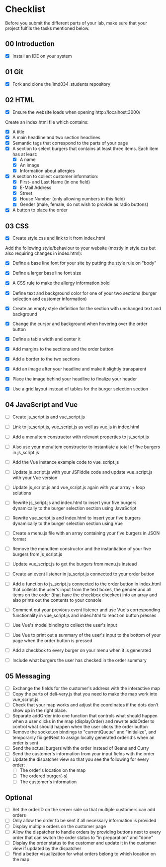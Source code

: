 # Checklist

Before you submit the different parts of your lab, make sure that your project fulfils the tasks mentioned below.

## 00 Introduction

- [X] Install an IDE on your system

## 01 Git

- [X] Fork and clone the 1md034_students repository


## 02 HTML

- [X] Ensure the website loads when opening http://localhost:3000/

Create an index.html file which contains:
- [X] A title
- [X] A main headline and two section headlines
- [X] Semantic tags that correspond to the parts of your page
- [X] A section to select burgers that contains at least three items. Each item has at least:
	- [X] A name
	- [X] An image
	- [X] Information about allergies 
- [X] A section to collect customer information:
	- [X] First- and Last Name (in one field)
	- [X] E-Mail Address
	- [X] Street
	- [X] House Number (only allowing numbers in this field)
	- [X] Gender (male, female, do not wish to provide as radio buttons)
- [X] A button to place the order

## 03 CSS

- [X] Create style.css and link to it from index.html

Add the following style/behaviour to your website (mostly in style.css but also requiring changes in index.html):
- [X] Define a base line font for your site by putting the style rule on "body"
- [X] Define a larger base line font size
- [X] A CSS rule to make the allergy information bold
- [X] Define text and background color for one of your two sections (burger selection and customer information)
- [X] Create an empty style definition for the section with unchanged text and background
- [X] Change the cursor and background when hovering over the order button
- [X] Define a table width and center it
- [X] Add margins to the sections and the order button
- [X] Add a border to the two sections
- [X] Add an image after your headline and make it slightly transparent
- [X] Place the image behind your headline to finalize your header
- [X] Use a grid layout instead of tables for the burger selection section


## 04 JavaScript and Vue

- [ ] Create js_script.js and vue_script.js
- [ ] Link to js_script.js, vue_script.js as well as vue.js in index.html
- [ ] Add a menuItem constructor with relevant properties to js_script.js
- [ ] Also use your menuItem constructor to instantiate a total of five burgers in js_script.js
- [ ] Add the Vue instance example code to vue_script.js 
- [ ] Update js_script.js with your JSFiddle code and update vue_script.js with your Vue version
- [ ] Update js_script.js and vue_script.js again with your array + loop solutions
- [ ] Rewrite js_script.js and index.html to insert your five burgers dynamically to the burger selection section using JavaScript
- [ ] Rewrite vue_script.js and index.html to insert your five burgers dynamically to the burger selection section using Vue
- [ ] Create a menu.js file with an array containing your five burgers in JSON format
- [ ] Remove the menuItem constructor and the instantiation of your five burgers from js_script.js
- [ ] Update vue_script.js to get the burgers from menu.js instead
- [ ] Create an event listener in js_script.js connected to your order button
- [ ] Add a function to js_script.js connected to the order button in index.html that collects the user's input from the text boxes, the gender and all items on the order (that have the checkbox checked) into an array and also prints out the contents to your console 
- [ ] Comment out your previous event listener and use Vue's corresponding functionality in vue_script.js and index.html to react on button presses
- [ ] Use Vue's model binding to collect the user's input
- [ ] Use Vue to print out a summary of the user's input to the bottom of your page when the order button is pressed
- [ ] Add a checkbox to every burger on your menu when it is generated
- [ ] Include what burgers the user has checked in the order summary


## 05 Messaging

- [ ] Exchange the fields for the customer's address with the interactive map
- [ ] Copy the parts of deli-very.js that you need to make the map work into vue_script.js
- [ ] Check that your map works and adjust the coordinates if the dots don't show up in the right place.
- [ ] Separate addOrder into one function that controls what should happen when a user clicks in the map (displayOrder) and rewrite addOrder to control what should happen when the user clicks the order button
- [ ] Remove the socket.on bindings to "currentQueue" and "initialize", and temporarily fix getNext to assign locally generated orderId's when an order is sent
- [ ] Send the actual burgers with the order instead of Beans and Curry
- [ ] Send the customer's information from your input fields with the order
- [ ] Update the dispatcher view so that you see the following for every order:
	- [ ] The order's location on the map
	- [ ] The ordered burger(-s)
	- [ ] The customer's information
	
## Optional
- [ ] Set the orderID on the server side so that multiple customers can add orders
- [ ] Only allow the order to be sent if all necessary information is provided
- [ ] Display multiple orders on the customer page
- [ ] Allow the dispatcher to handle orders by providing buttons next to every order that can switch the order status to "in preparation" and "done"
- [ ] Display the order status to the customer and update it in the customer view if updated by the dispatcher
- [ ] Find a better visualization for what orders belong to which location on the map
